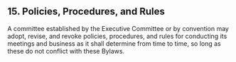 ## 15. Policies, Procedures, and Rules
A committee established by the Executive Committee or by convention may adopt, revise, and revoke policies, procedures, and rules for conducting its meetings and business as it shall determine from time to time, so long as these do not conflict with these Bylaws.
